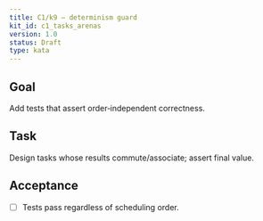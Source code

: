 ```yaml
---
title: C1/k9 — determinism guard
kit_id: c1_tasks_arenas
version: 1.0
status: Draft
type: kata
---
```

## Goal
Add tests that assert order‑independent correctness.
## Task
Design tasks whose results commute/associate; assert final value.
## Acceptance
- [ ] Tests pass regardless of scheduling order.